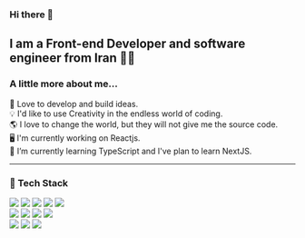 ### Hi there 👋

<!--
**armitaahmdi/armitaahmdi** is a ✨ _special_ ✨ repository because its `README.md` (this file) appears on your GitHub profile.
-->

I am a Front-end Developer and software engineer from Iran :woman_technologist:
----------

### A little more about me...

:white_heart: Love to develop and build ideas. <br />
:bulb: I'd like to use Creativity in the endless world of coding. <br />
:earth_americas: I love to change the world, but they will not give me the source code. <br />
:desktop_computer: I'm currently working on Reactjs. <br />
:seedling: I’m currently learning TypeScript and I've plan to learn NextJS. <br />

----------

### :receipt: Tech Stack

<img src="https://camo.githubusercontent.com/987b14ac5ee8b7fced27fcd7a398624cad0a4a7bf6171c41dcc313e31a055e6d/68747470733a2f2f696d672e736869656c64732e696f2f62616467652f2d4a6176615363726970742d3035313232413f7374796c653d666f722d7468652d6261646765266c6f676f3d6a617661736372697074"/> <img src="https://camo.githubusercontent.com/fa7250f5bc5f283c1abe5e98579c2f27c3d2b718fb616ff76cf547ad68e16817/68747470733a2f2f696d672e736869656c64732e696f2f62616467652f2d52656163742d3035313232413f7374796c653d666f722d7468652d6261646765266c6f676f3d7265616374"/> <img src="https://camo.githubusercontent.com/a20966850a3844e9c554a0640ccb73ad483d3650efbe5dbfd7ab760f11e957c6/68747470733a2f2f696d672e736869656c64732e696f2f62616467652f2d52656475782d3035313232413f7374796c653d666f722d7468652d6261646765266c6f676f3d7265647578266c6f676f436f6c6f723d373634414243"/> <img src="https://camo.githubusercontent.com/9ba1fa69b7fd323d01781795ab8f4a0d574b662a0db5929d090b97d2b84cb5c0/68747470733a2f2f696d672e736869656c64732e696f2f62616467652f2d5265616374526f757465722d3035313232413f7374796c653d666f722d7468652d6261646765266c6f676f3d7265616374526f75746572266c6f676f436f6c6f723d464634313534"/>
<img src="https://img.shields.io/badge/GraphQl-05122A?style=for-the-badge&logo=graphql&logoColor=E10098"/> <br />
<img src="https://camo.githubusercontent.com/ff462ffdaa6cb647acd6b7ee9b8de6479d99846adac020e47c37991e8f4354c6/68747470733a2f2f696d672e736869656c64732e696f2f62616467652f2d4353532d3035313232413f7374796c653d666f722d7468652d6261646765266c6f676f3d43535333266c6f676f436f6c6f723d313537324236"/> <img src="https://camo.githubusercontent.com/92e96d31727fc8dfc15494713e62e88233148a548363a744571c8e044c16b8d1/68747470733a2f2f696d672e736869656c64732e696f2f62616467652f2d534153532d3035313232413f7374796c653d666f722d7468652d6261646765266c6f676f3d73617373266c6f676f436f6c6f723d434336363939"/> <img src="https://camo.githubusercontent.com/001904c1d05f16c4b7182aba34aa5f73e34391fcbfce1007b81fcf6a5f72cc39/68747470733a2f2f696d672e736869656c64732e696f2f62616467652f2d5461696c77696e644353532d3035313232413f7374796c653d666f722d7468652d6261646765266c6f676f3d7461696c77696e64435353266c6f676f436f6c6f723d303642364434"/> <img src="https://camo.githubusercontent.com/062c16f7d3a36a5cddda16bd54513795a6c248baef9a3136d9cb3d9e0a96be3f/68747470733a2f2f696d672e736869656c64732e696f2f62616467652f2d426f6f7473747261702d3035313232413f7374796c653d666f722d7468652d6261646765266c6f676f3d626f6f747374726170266c6f676f436f6c6f723d353633443743"/> <br />
<img src="https://camo.githubusercontent.com/5f18f6da1e0236dd8fa21b3614f28f441a1b699eb7af87fb6292ae57d7731ce7/68747470733a2f2f696d672e736869656c64732e696f2f62616467652f2d48544d4c2d3035313232413f7374796c653d666f722d7468652d6261646765266c6f676f3d48544d4c35"/> <img src="https://camo.githubusercontent.com/3231bbda7e177bfaf11cfdc511260570a2489a9c41bf6bfaaee0c942998bc61d/68747470733a2f2f696d672e736869656c64732e696f2f62616467652f2d4769742d3035313232413f7374796c653d666f722d7468652d6261646765266c6f676f3d676974"/> <img src="https://camo.githubusercontent.com/04cee5ac14db48e7a031bea6c495af2b2bc1943a8d48c4cf266de1068e63c74e/68747470733a2f2f696d672e736869656c64732e696f2f62616467652f2d4769744875622d3035313232413f7374796c653d666f722d7468652d6261646765266c6f676f3d676974687562"/>
